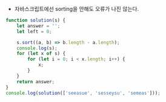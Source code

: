 - 자바스크립트에선 sorting을 안해도 오류가 나진 않는다.

```js
function solution(s) {
	let answer = '';
	let left = 0;

	s.sort((a, b) => b.length - a.length);
	console.log(s);
	for (let x of s) {
		for (let i = 0; i < x.length; i++) {
			x;
		}
	}
	return answer;
}
console.log(solution(['seeasue', 'sesseysu', 'semeas']));
```
